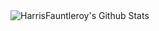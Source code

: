 <img align="left" alt="HarrisFauntleroy's Github Stats" src="https://github-readme-stats.vercel.app/api?username=harrisfauntleroy&show_icons=true&hide_border=true" />
